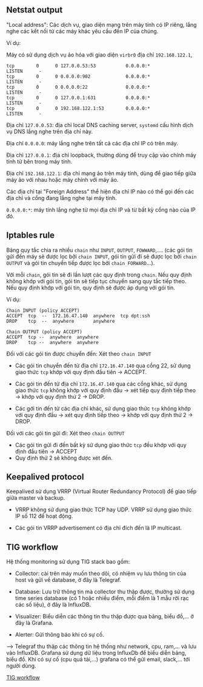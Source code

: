 ## Netstat output

"Local address": Các dịch vụ, giao diện mạng trên máy tính có IP riêng, lắng nghe các kết nối từ các máy khác yêu cầu đến IP của chúng. 

Ví dụ:


Máy có sử dụng dịch vụ ảo hóa với giao diện `virbr0` địa chỉ `192.168.122.1`, 

```
tcp        0      0 127.0.0.53:53           0.0.0.0:*               LISTEN      -
tcp        0      0 0.0.0.0:902             0.0.0.0:*               LISTEN      -
tcp        0      0 0.0.0.0:22              0.0.0.0:*               LISTEN      -
tcp        0      0 127.0.0.1:631           0.0.0.0:*               LISTEN      -
tcp        0      0 192.168.122.1:53        0.0.0.0:*               LISTEN      -
```

Địa chỉ `127.0.0.53`: địa chỉ local DNS caching server, `systemd` cấu hình dịch vụ DNS lắng nghe trên địa chỉ này.

Địa chỉ `0.0.0.0`:  máy lắng nghe trên tất cả các địa chỉ IP có trên máy.

Địa chỉ `127.0.0.1`: địa chỉ loopback, thường dùng để truy cập vào chính máy tính từ bên trong máy tính.

Địa chỉ `192.168.122.1`: địa chỉ mạng ảo trên máy tính, dùng để giao tiếp giữa máy ảo với nhau hoặc máy chính với máy ảo.

Các địa chỉ tại "Foreign Address" thể hiện địa chỉ IP nào có thể gọi đến các địa chỉ và cổng đang lắng nghe tại máy tính.

`0.0.0.0:*`: máy tính lắng nghe từ mọi địa chỉ IP và từ bất kỳ cổng nào của IP đó.

## Iptables rule

Bảng quy tắc chia ra nhiều `chain` như `INPUT`, `OUTPUT`, `FOWWARD`,.... (các gói tin gửi đến máy sẽ được lọc bởi `chain INPUT`, gói tin gửi đi sẽ được lọc bởi `chain OUTPUT` và gói tin chuyển tiếp được lọc bởi `chain FORWARD`...).

Với mỗi `chain`, gói tin sẽ đi lần lượt các quy định trong `chain`. Nếu quy định không khớp với gói tin, gói tin sẽ tiếp tục chuyển sang quy tắc tiếp theo. Nếu quy định khớp với gói tin, quy định sẽ được áp dụng với gói tin.

Ví dụ:

```
Chain INPUT (policy ACCEPT)
ACCEPT  tcp  --  172.16.47.140  anywhere  tcp dpt:ssh
DROP    tcp  --  anywhere       anywhere

Chain OUTPUT (policy ACCEPT)
ACCEPT  tcp --  anywhere  anywhere
DROP    tcp --  anywhere  anywhere
```
Đối với các gói tin được chuyển đến: Xét theo `chain INPUT`

  + Các gói tin chuyển đến từ địa chỉ `172.16.47.140` qua cổng 22, sử dụng giao thức `tcp` khớp với quy định đầu tiên -> ACCEPT.

  + Các gói tin đến từ địa chỉ `172.16.47.140` qua các cổng khác, sử dụng giao thức `tcp` không khớp với quy định đầu -> xét tiếp quy định tiếp theo -> khớp với quy định thứ 2 -> DROP.

  + Các gới tin đến từ các địa chỉ khác, sử dụng giao thức `tcp` không khớp với quy định đầu -> xét quy định tiếp theo -> khớp với quy định thứ 2 -> DROP.

Đối với các gói tin gửi đi: Xét theo `chain OUTPUT`

  + Các gói tin gửi đi đến bất kỳ sử dụng giao thức `tcp` đều khớp với quy định đầu tiên -> ACCEPT
  + Quy định thứ 2 sẽ không được xét đến.

## Keepalived protocol

Keepalived sử dụng VRRP (Virtual Router Redundancy Protocol) để giao tiếp giữa master và backup.

+ VRRP không sử dụng giao thức TCP hay UDP. VRRP sử dụng giao thức IP số 112 để hoạt động.

+ Các gói tin VRRP advertisement có địa chỉ đích đến là IP multicast.

## TIG workflow

Hệ thống monitoring sử dụng TIG stack bao gồm:

+ Collector: cài trên máy muốn theo dõi, có nhiệm vụ lưu thông tin của host và gửi về database, ở đây là Telegraf.

+ Database: Lưu trữ thông tin mà collector thu thập được, thường sử dụng time series database (có 1 hoặc nhiều điểm, mỗi điểm là 1 mẫu rời rạc các số liệu), ở đây là InfluxDB.

+ Visualizer: Biểu diễn các thông tin thu thập được qua bảng, biểu đồ,... ở đây là Grafana.

+ Alerter: Gửi thông báo khi có sự cố.

--> Telegraf thu thập các thông tin hệ thống như network, cpu, ram,... và lưu vào InfluxDB. Grafana sử dụng dữ liệu trong InfluxDb để biểu diễn bảng, biểu đồ. Khi có sự cố (cpu quá tải,...) grafana có thể gửi email, slack,... tới người dùng.

[TIG workflow](pictures/TIG.png)
